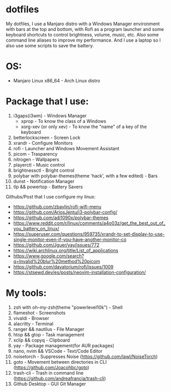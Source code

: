 # dotfiles
My dotfiles, I use a Manjaro distro with a Windows Manager environment with bars at the top and bottom, with Rofi as a program launcher and some keyboard shortcuts to control brightness, volume, music, etc. Also some command line aliases to improve my performance. And I use a laptop so I also use some scripts to save the battery.

# OS:
- Manjaro Linux x86_64 - Arch Linux distro 

# Package that I use:
1. i3gaps(i3wm) - Windows Manager
    - xprop - To know the class of a Windows
    - xorg-xev (or only xev) - To know the "name" of a key of the keyboard
2. betterlockscreen - Screen Lock
3. xrandr - Configure Monitors
4. rofi - Launcher and Windows Movement Assistant
5. picom - Trasparency 
6. nitrogen - Wallpapers
7. playerctl - Music control
8. brightnessctl - Bright control
9. polybar with polybar-themes(theme 'hack', with a few edited) - Bars
10. dunst - Notification Manager
11. tlp && powertop - Battery Savers

Githubs/Post that I use configure my linux:
- https://github.com/zbaylin/rofi-wifi-menu
- https://github.com/AriosJentu/i3-polybar-config/
- https://github.com/adi1090x/polybar-themes
- https://www.reddit.com/r/linux/comments/a4o03z/get_the_best_out_of_you_battery_on_linux/
- https://superuser.com/questions/959735/xrandr-to-set-display-to-use-single-monitor-even-if-you-have-another-monitor-co
- https://github.com/Jguer/yay/issues/772
- https://wiki.archlinux.org/title/List_of_applications
- https://www.google.com/search?q=Invalid%20blur%20method%20picom
- https://github.com/davatorium/rofi/issues/1009
- https://stsewd.dev/es/posts/neovim-installation-configuration/

# My tools:
1. zsh with oh-my-zsh(theme "powerlevel10k") - Shell 
2. flameshot - Screenshots
3. vivaldi - Browser
4. alacritty - Terminal
5. ranger && nautilus - File Manager
6. htop && gtop - Task management
7. xclip && copyq - Clipboard
8. yay - Package management(for AUR packages)
9. nano, nvim && VSCode - Text/Code Editor
10. noisetorch - Suppresses Noise (https://github.com/lawl/NoiseTorch)
11. goto - Movement between directories in CLI (https://github.com/Joacohbc/goto)
12. trash-cli - Trash in command line (https://github.com/andreafrancia/trash-cli)
13. Github Desktop - GUI Git Manager
